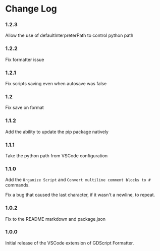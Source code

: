 # Change Log

### 1.2.3

Allow the use of defaultInterpreterPath to control python path

### 1.2.2

Fix formatter issue

### 1.2.1

Fix scripts saving even when autosave was false

### 1.2

Fix save on format

### 1.1.2

Add the ability to update the pip package natively

### 1.1.1

Take the python path from VSCode configuration

### 1.1.0

Add the `Organize Script` and `Convert multiline comment blocks to #` commands.

Fix a bug that caused the last character, if it wasn't a newline, to repeat.

### 1.0.2

Fix to the README markdown and package.json

### 1.0.0

Initial release of the VSCode extension of GDScript Formatter.
